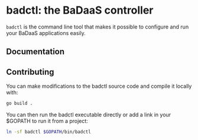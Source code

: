 # badctl: the BaDaaS controller

`badctl` is the command line tool that makes it possible to configure and run your BaDaaS applications easily.

## Documentation

<!-- TODO add link to docs -->

## Contributing

You can make modifications to the badctl source code and compile it locally with:

```bash
go build .
```

You can then run the badctl executable directly or add a link in your $GOPATH to run it from a project:

```bash
ln -sf badctl $GOPATH/bin/badctl
```
